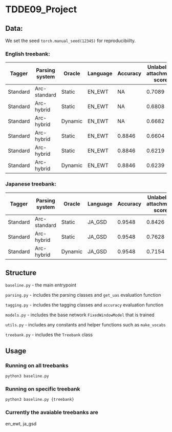 # TDDE09_Project

## Data:

We set the seed `torch.manual_seed(12345)` for reproducibiilty.

### English treebank:

| Tagger   | Parsing system | Oracle  | Language | Accuracy | Unlabelled attachment score | Tags   |
| -------- | -------------- | ------- | -------- | -------- | --------------------------- | ------ |
| Standard | Arc-standard   | Static  | EN_EWT   | NA       | 0.7089                      | Golden |
| Standard | Arc-hybrid     | Static  | EN_EWT   | NA       | 0.6808                      | Golden |
| Standard | Arc-hybrid     | Dynamic | EN_EWT   | NA       | 0.6682                      | Golden |
| Standard | Arc-hybrid     | Static  | EN_EWT   | 0.8846   | 0.6604                      | Tagger |
| Standard | Arc-hybrid     | Static  | EN_EWT   | 0.8846   | 0.6219                      | Tagger |
| Standard | Arc-hybrid     | Dynamic | EN_EWT   | 0.8846   | 0.6239                      | Tagger |

### Japanese treebank:

| Tagger   | Parsing system | Oracle  | Language | Accuracy | Unlabelled attachment score | Tags   |
| -------- | -------------- | ------- | -------- | -------- | --------------------------- | ------ |
| Standard | Arc-standard   | Static  | JA_GSD   | 0.9548   | 0.8426                      | Golden |
| Standard | Arc-hybrid     | Static  | JA_GSD   | 0.9548   | 0.7628                      | Golden |
| Standard | Arc-hybrid     | Dynamic | JA_GSD   | 0.9548   | 0.7154                      | Golden |

## Structure

`baseline.py` - the main entrypoint

`parsing.py` - includes the parsing classes and `get_uas` evaluation function

`tagging.py` - includes the tagging classes and `accuracy` evaluation function

`models.py` - includes the base network `FixedWindowModel` that is trained

`utils.py` - includes any constants and helper functions such as `make_vocabs`

`treebank.py` - includes the `Treebank` class

## Usage

### Running on all treebanks

```shell
python3 baseline.py
```

### Running on specific treebank

```shell
python3 baseline.py {treebank}
```

### Currently the avaiable treebanks are

en_ewt, ja_gsd
